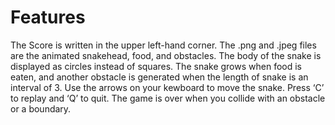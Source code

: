 # Features 
The Score is written in the upper left-hand corner. The .png and .jpeg files are the animated snakehead, food, and obstacles. The body of the snake is displayed as circles instead of squares. The snake grows when food is eaten, and another obstacle is generated when the length of snake is an interval of 3. Use the arrows on your kewboard to move the snake. Press ‘C’ to replay and ‘Q’ to quit. The game is over when you collide with an obstacle or a boundary. 

